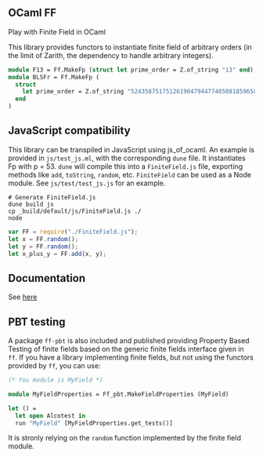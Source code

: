 ## OCaml FF

Play with Finite Field in OCaml

This library provides functors to instantiate finite field of arbitrary orders (in the limit of Zarith, the dependency to handle arbitrary integers).

```ocaml
module F13 = Ff.MakeFp (struct let prime_order = Z.of_string "13" end)
module BLSFr = Ff.MakeFp (
  struct
    let prime_order = Z.of_string "52435875175126190479447740508185965837690552500527637822603658699938581184513"
  end
)
```

## JavaScript compatibility

This library can be transpiled in JavaScript using js_of_ocaml.
An example is provided in `js/test_js.ml`, with the corresponding `dune` file.
It instantiates Fp with p = 53. `dune` will compile this into a `FiniteField.js`
file, exporting methods like `add`, `toString`, `random`, etc. `FiniteField` can
be used as a Node module. See `js/test/test_js.js` for an example.

```
# Generate FiniteField.js
dune build js
cp _build/default/js/FiniteField.js ./
node
```

```js
var FF = require("./FiniteField.js");
let x = FF.random();
let y = FF.random();
let x_plus_y = FF.add(x, y);
```

## Documentation

See [here](https://dannywillems.gitlab.io/ocaml-ff/)


## PBT testing

A package `ff-pbt` is also included and published providing Property Based
Testing of finite fields based on the generic finite fields interface given in
`ff`.
If you have a library implementing finite fields, but not using the functors
provided by `ff`, you can use:

```ocaml
(* You module is MyField *)

module MyFieldProperties = Ff_pbt.MakeFieldProperties (MyField)

let () =
  let open Alcotest in
  run "MyField" [MyFieldProperties.get_tests()]
```

It is stronly relying on the `random` function implemented by the finite field module.
